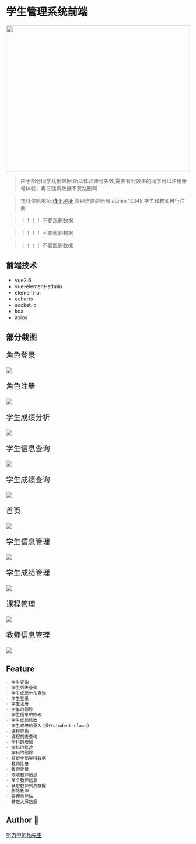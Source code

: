 <h1>学生管理系统前端</h1>

<p text-aligin="center">
  <img width="100%" height="400" src="https://image.yangxiansheng.top/img/d1d7b033-d75e-4cd6-ae39-fcd5f1c0a7c5.jpg?imagelist"/>
  </p>
  
> 由于部分同学乱删数据,所以体验账号失效,需要看到效果的同学可以注册账号体验，再三强调数据不要乱删啊

> 在线体验地址:[线上地址](http://student-admin.yangxiansheng.top/) 管理员体验账号:admin 12345 学生和教师自行注册

> ！！！！ 不要乱删数据

> ！！！！ 不要乱删数据

> ！！！！ 不要乱删数据



## 前端技术
- vue2.6
- vue-element-admin
- element-ui
- echarts
- socket.io
- koa
- axios

## 部分截图

<p style="font-size:20px;font-weight:500;">角色登录</p>

![](https://image.yangxiansheng.top/img/20200611002243.png?imagelist)

<p style="font-size:20px;font-weight:500;">角色注册</p>

![](https://image.yangxiansheng.top/img/20200616131849.png?imagelist)

<p style="font-size:20px;font-weight:500;">学生成绩分析</p>

![](https://image.yangxiansheng.top/img/20200616131914.png?imagelist)

<p style="font-size:20px;font-weight:500;">学生信息查询</p>

![](https://image.yangxiansheng.top/img/20200616131931.png?imagelist)

<p style="font-size:20px;font-weight:500;">学生成绩查询</p>

![](https://image.yangxiansheng.top/img/20200611002243.png?imagelist)

<p style="font-size:20px;font-weight:500;">首页</p>

![](https://image.yangxiansheng.top/img/20200616133520.png?imagelist)

<p style="font-size:20px;font-weight:500;">学生信息管理</p>

![](https://image.yangxiansheng.top/img/20200616133320.png?imagelist)

<p style="font-size:20px;font-weight:500;">学生成绩管理</p>

![](https://image.yangxiansheng.top/img/20200616132105.png?imagelist)

<p style="font-size:20px;font-weight:500;">课程管理</p>

![](https://image.yangxiansheng.top/img/20200616132129.png?imagelist)

<p style="font-size:20px;font-weight:500;">教师信息管理</p>

![](https://image.yangxiansheng.top/img/20200616132142.png?imagelist)

## Feature

```markdown
- 学生查询
- 学生列表查询
- 学生成绩分布查询
- 学生登录
- 学生注册
- 学生的删除 
- 学生信息的修改
- 学生成绩修改
- 学生成绩的录入(操作student-class)
- 课程查询
- 课程列表查询
- 学科的增加 
- 学科的修改 
- 学科的删除 
- 获取全部学科数据
- 教师注册
- 教师登录
- 修改教师信息
- 单个教师信息
- 获取教师列表数据
- 删除教师
- 管理员登陆
- 获取大屏数据
```
## Author 👶
[努力中的杨先生](https://github.com/251205668)
